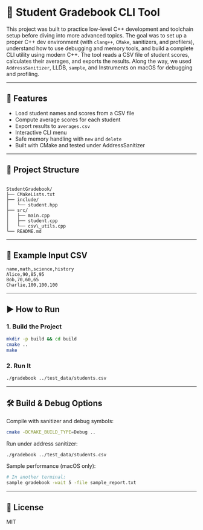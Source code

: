 # 🧮 Student Gradebook CLI Tool

This project was built to practice low-level C++ development and toolchain setup before diving into more advanced topics. The goal was to set up a proper C++ dev environment (with `clang++`, `CMake`, sanitizers, and profilers), understand how to use debugging and memory tools, and build a complete CLI utility using modern C++. The tool reads a CSV file of student scores, calculates their averages, and exports the results. Along the way, we used `AddressSanitizer`, LLDB, `sample`, and Instruments on macOS for debugging and profiling.

---

## 📌 Features

- Load student names and scores from a CSV file
- Compute average scores for each student
- Export results to `averages.csv`
- Interactive CLI menu
- Safe memory handling with `new` and `delete`
- Built with CMake and tested under AddressSanitizer

---

## 📂 Project Structure

```

StudentGradebook/
├── CMakeLists.txt
├── include/
│   └── student.hpp
├── src/
│   ├── main.cpp
│   ├── student.cpp
│   └── csv\_utils.cpp
└── README.md

````

---

## 🧪 Example Input CSV

```csv
name,math,science,history
Alice,90,85,95
Bob,70,60,65
Charlie,100,100,100
````

---

## ▶️ How to Run

### 1. Build the Project

```bash
mkdir -p build && cd build
cmake ..
make
```

### 2. Run It

```bash
./gradebook ../test_data/students.csv
```

---

## 🛠️ Build & Debug Options

Compile with sanitizer and debug symbols:

```bash
cmake -DCMAKE_BUILD_TYPE=Debug ..
```

Run under address sanitizer:

```bash
./gradebook ../test_data/students.csv
```

Sample performance (macOS only):

```bash
# In another terminal:
sample gradebook -wait 5 -file sample_report.txt
```

---

## 📖 License

MIT

```